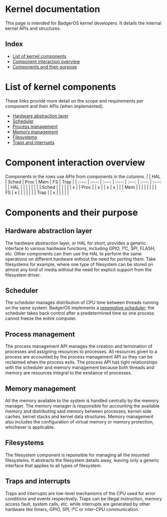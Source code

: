 # Kernel documentation
This page is intended for BadgerOS kernel developers.
It details the internal kernel APIs and structures.

## Index
- [List of kernel components](#list-of-kernel-components)
- [Component interaction overview](#component-interaction-overview)
- [Components and their purpose](#components-and-their-purpose)


# List of kernel components
These links provide more detail on the scope and requirements per component and their APIs (when implemented).
- [Hardware abstraction layer](./hal.md)
- [Scheduler](./scheduler.md)
- [Process management](./process.md)
- [Memory management](./memory.md)
- [Filesystems](./filesystems.md)
- [Traps and interrupts](./isr.md)


# Component interaction overview
Components in the rows use APIs from components in the columns.
|       | HAL   | Sched | Proc  | Mem   | FS    | Trap  |
| :---: | :---: | :---: | :---: | :---: | :---: | :---: |
| HAL   |       |       |       |       |       |       |
| Sched |       |       |       |       |       |   x   |
| Proc  |       |   x   |       |   x   |   x   |       |
| Mem   |       |       |       |       |       |       |
| FS    |   x   |       |       |       |       |       |
| Trap  |       |   x   |       |       |       |       |


# Components and their purpose
## Hardware abstraction layer
The hardware abstraction layer, or HAL for short, provides a generic interface to various hardware functions, including GPIO, I²C, SPI, FLASH, etc.
Other components can then use the HAL to perform the same operations on different hardware without the need for porting them.
Take filesystems for example, where one type of filesystem can be stored on almost any kind of media without the need for explicit support from the filesystem driver.

## Scheduler
The scheduler manages distribution of CPU time between threads running on the same system. BadgerOS implements a [preemptive scheduler](https://en.wikipedia.org/wiki/Preemption_(computing)); the scheduler takes back control after a predetermined time so one process cannot freeze the entire computer.

## Process management
The process management API manages the creation and termination of processes and assigning resources to processes. All resources given to a process are accounted by the process management API so they can be reclaimed when the process exits.
The process API has tight relationships with the scheduler and memory management because both threads and memory are resources integral to the existance of processes.

## Memory management
All the memory available to the system is handled centrally by the memory manager. The memory manager is responsible for accounting the available memory and distributing said memory between processes, kernel-side caches, kernel stacks and kernel data structures.
Memory management also includes the configuration of virtual memory or memory protection, whichever is applicable.

## Filesystems
The filesystem component is reponsible for managing all the mounted filesystems. It abstracts the filesystem details away, leaving only a generic interface that applies to all types of filesystem.

## Traps and interrupts
Traps and interrupts are low-level mechanisms of the CPU used for error conditions and events respectively. Traps can be illegal instruction, memory access fault, system calls, etc. while interrupts are generated by other hardware like timers, GPIO, SPI, I²C or inter-CPU communication.
